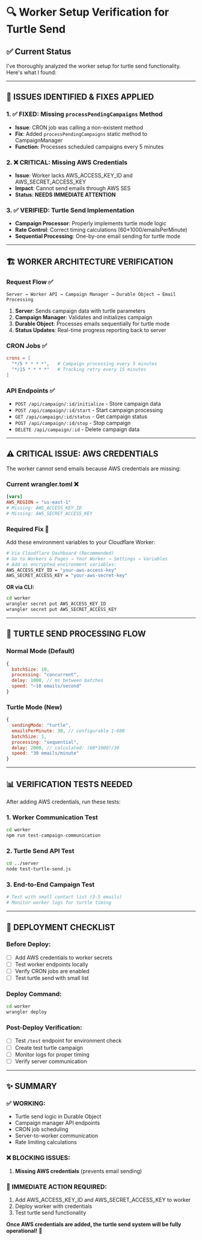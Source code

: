 # 🔍 Worker Setup Verification for Turtle Send

## ✅ Current Status

I've thoroughly analyzed the worker setup for turtle send functionality. Here's what I found:

---

## 🎯 **ISSUES IDENTIFIED & FIXES APPLIED**

### 1. ✅ **FIXED: Missing `processPendingCampaigns` Method**
- **Issue**: CRON job was calling a non-existent method
- **Fix**: Added `processPendingCampaigns` static method to CampaignManager
- **Function**: Processes scheduled campaigns every 5 minutes

### 2. ❌ **CRITICAL: Missing AWS Credentials**
- **Issue**: Worker lacks AWS_ACCESS_KEY_ID and AWS_SECRET_ACCESS_KEY
- **Impact**: Cannot send emails through AWS SES
- **Status**: **NEEDS IMMEDIATE ATTENTION**

### 3. ✅ **VERIFIED: Turtle Send Implementation**
- **Campaign Processor**: Properly implements turtle mode logic
- **Rate Control**: Correct timing calculations (60*1000/emailsPerMinute)
- **Sequential Processing**: One-by-one email sending for turtle mode

---

## 🏗️ **WORKER ARCHITECTURE VERIFICATION**

### **Request Flow** ✅
```
Server → Worker API → Campaign Manager → Durable Object → Email Processing
```

1. **Server**: Sends campaign data with turtle parameters
2. **Campaign Manager**: Validates and initializes campaign
3. **Durable Object**: Processes emails sequentially for turtle mode
4. **Status Updates**: Real-time progress reporting back to server

### **CRON Jobs** ✅
```toml
crons = [
  "*/5 * * * *",   # Campaign processing every 5 minutes
  "*/15 * * * *"   # Tracking retry every 15 minutes  
]
```

### **API Endpoints** ✅
- `POST /api/campaign/:id/initialize` - Store campaign data
- `POST /api/campaign/:id/start` - Start campaign processing
- `GET /api/campaign/:id/status` - Get campaign status
- `POST /api/campaign/:id/stop` - Stop campaign
- `DELETE /api/campaign/:id` - Delete campaign data

---

## ⚠️ **CRITICAL ISSUE: AWS CREDENTIALS**

The worker cannot send emails because AWS credentials are missing:

### **Current wrangler.toml** ❌
```toml
[vars]
AWS_REGION = "us-east-1"
# Missing: AWS_ACCESS_KEY_ID
# Missing: AWS_SECRET_ACCESS_KEY
```

### **Required Fix** 🔧
Add these environment variables to your Cloudflare Worker:

```bash
# Via Cloudflare Dashboard (Recommended)
# Go to Workers & Pages → Your Worker → Settings → Variables
# Add as encrypted environment variables:
AWS_ACCESS_KEY_ID = "your-aws-access-key"
AWS_SECRET_ACCESS_KEY = "your-aws-secret-key"
```

**OR via CLI:**
```bash
cd worker
wrangler secret put AWS_ACCESS_KEY_ID
wrangler secret put AWS_SECRET_ACCESS_KEY
```

---

## 🔄 **TURTLE SEND PROCESSING FLOW**

### **Normal Mode** (Default)
```javascript
{
  batchSize: 10,
  processing: "concurrent", 
  delay: 1000, // ms between batches
  speed: "~10 emails/second"
}
```

### **Turtle Mode** (New)
```javascript
{
  sendingMode: "turtle",
  emailsPerMinute: 30, // configurable 1-600
  batchSize: 1,
  processing: "sequential",
  delay: 2000, // calculated: (60*1000)/30
  speed: "30 emails/minute"
}
```

---

## 📊 **VERIFICATION TESTS NEEDED**

After adding AWS credentials, run these tests:

### 1. **Worker Communication Test**
```bash
cd worker
npm run test-campaign-communication
```

### 2. **Turtle Send API Test**
```bash
cd ../server
node test-turtle-send.js
```

### 3. **End-to-End Campaign Test**
```bash
# Test with small contact list (3-5 emails)
# Monitor worker logs for turtle timing
```

---

## 🚀 **DEPLOYMENT CHECKLIST**

### **Before Deploy:**
- [ ] Add AWS credentials to worker secrets
- [ ] Test worker endpoints locally
- [ ] Verify CRON jobs are enabled
- [ ] Test turtle send with small list

### **Deploy Command:**
```bash
cd worker
wrangler deploy
```

### **Post-Deploy Verification:**
- [ ] Test `/test` endpoint for environment check
- [ ] Create test turtle campaign
- [ ] Monitor logs for proper timing
- [ ] Verify server communication

---

## ✨ **SUMMARY**

### **✅ WORKING:**
- Turtle send logic in Durable Object
- Campaign manager API endpoints  
- CRON job scheduling
- Server-to-worker communication
- Rate limiting calculations

### **❌ BLOCKING ISSUES:**
1. **Missing AWS credentials** (prevents email sending)

### **🎯 IMMEDIATE ACTION REQUIRED:**
1. Add AWS_ACCESS_KEY_ID and AWS_SECRET_ACCESS_KEY to worker
2. Deploy worker with credentials
3. Test turtle send functionality

**Once AWS credentials are added, the turtle send system will be fully operational!** 🚀
